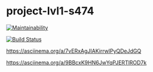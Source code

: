 # project-lvl1-s474

[![Maintainability](https://api.codeclimate.com/v1/badges/0e93cb25d8a14ee0ec71/maintainability)](https://codeclimate.com/github/lev33/project-lvl1-s474/maintainability)

[![Build Status](https://travis-ci.org/lev33/project-lvl1-s474.svg?branch=master)](https://travis-ci.org/lev33/project-lvl1-s474)

https://asciinema.org/a/7vERxAgJIAKirrwlPyQDeJdGQ

https://asciinema.org/a/9BBcxK9HN6JwYqPJERTlROD7k
